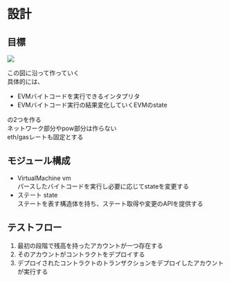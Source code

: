 # 設計

## 目標

<img src="https://i.stack.imgur.com/afWDt.jpg" />

この図に沿って作っていく  
具体的には、
 - EVMバイトコードを実行できるインタプリタ
 - EVMバイトコード実行の結果変化していくEVMのstate

の2つを作る  
ネットワーク部分やpow部分は作らない  
eth/gasレートも固定とする

## モジュール構成
- VirtualMachine vm  
パースしたバイトコードを実行し必要に応じてstateを変更する
- ステート state  
ステートを表す構造体を持ち、ステート取得や変更のAPIを提供する

## テストフロー

1. 最初の段階で残高を持ったアカウントが一つ存在する
2. そのアカウントがコントラクトをデプロイする
3. デプロイされたコントラクトのトランザクションをデプロイしたアカウントが実行する
